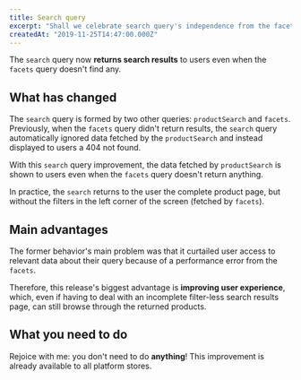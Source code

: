 ```yaml
---
title: Search query
excerpt: "Shall we celebrate search query's independence from the facets query? Even when the latter doesn't return any results, the former renders data fetched by the `productSearch` query, providing users with search results regardless."
createdAt: "2019-11-25T14:47:00.000Z"
---
```


The `search` query now **returns search results** to users even when the `facets` query doesn't find any. 

## What has changed

The `search` query is formed by two other queries: `productSearch` and `facets`. Previously, when the `facets` query didn't return results, the `search` query automatically ignored data fetched by the `productSearch` and instead displayed to users a 404 not found. 

With this `search` query improvement, the data fetched by `productSearch` is shown to users even when the `facets` query doesn't return anything. 

In practice, the `search` returns to the user the complete product page, but without the filters in the left corner of the screen (fetched by `facets`).

## Main advantages 

The former behavior's main problem was that it curtailed user access to relevant data about their query because of a performance error from the `facets`. 

Therefore, this release's biggest advantage is **improving user experience**, which, even if having to deal with an incomplete filter-less search results page, can still browse through the returned products. 

## What you need to do

Rejoice with me: you don't need to do **anything**! This improvement is already available to all platform stores.
